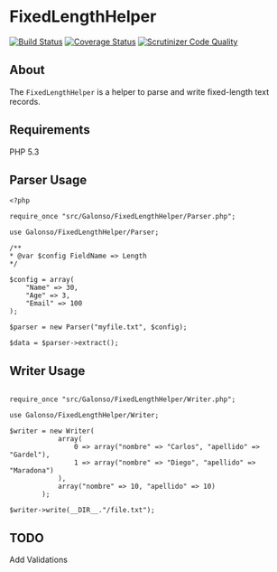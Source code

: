 # FixedLengthHelper

[![Build Status](https://travis-ci.org/g-alonso/FixedLengthHelper.svg?branch=master)](https://travis-ci.org/g-alonso/FixedLengthHelper)
[![Coverage Status](https://coveralls.io/repos/g-alonso/FixedLengthHelper/badge.svg?branch=master&service=github)](https://coveralls.io/github/g-alonso/FixedLengthHelper?branch=master)
[![Scrutinizer Code Quality](https://scrutinizer-ci.com/g/g-alonso/FixedLengthHelper/badges/quality-score.png?b=master)](https://scrutinizer-ci.com/g/g-alonso/FixedLengthHelper/?branch=master)

## About

The `FixedLengthHelper` is a helper to parse and write fixed-length text records.

## Requirements

PHP 5.3

## Parser Usage

```
<?php

require_once "src/Galonso/FixedLengthHelper/Parser.php";

use Galonso/FixedLengthHelper/Parser;

/**
* @var $config FieldName => Length
*/

$config = array(
    "Name" => 30,
    "Age" => 3,
    "Email" => 100
);

$parser = new Parser("myfile.txt", $config);

$data = $parser->extract();

```

## Writer Usage

```

require_once "src/Galonso/FixedLengthHelper/Writer.php";

use Galonso/FixedLengthHelper/Writer;

$writer = new Writer(
            array( 
                0 => array("nombre" => "Carlos", "apellido" => "Gardel"), 
                1 => array("nombre" => "Diego", "apellido" => "Maradona")
            ),
            array("nombre" => 10, "apellido" => 10)
        );

$writer->write(__DIR__."/file.txt");

```

## TODO
Add Validations
